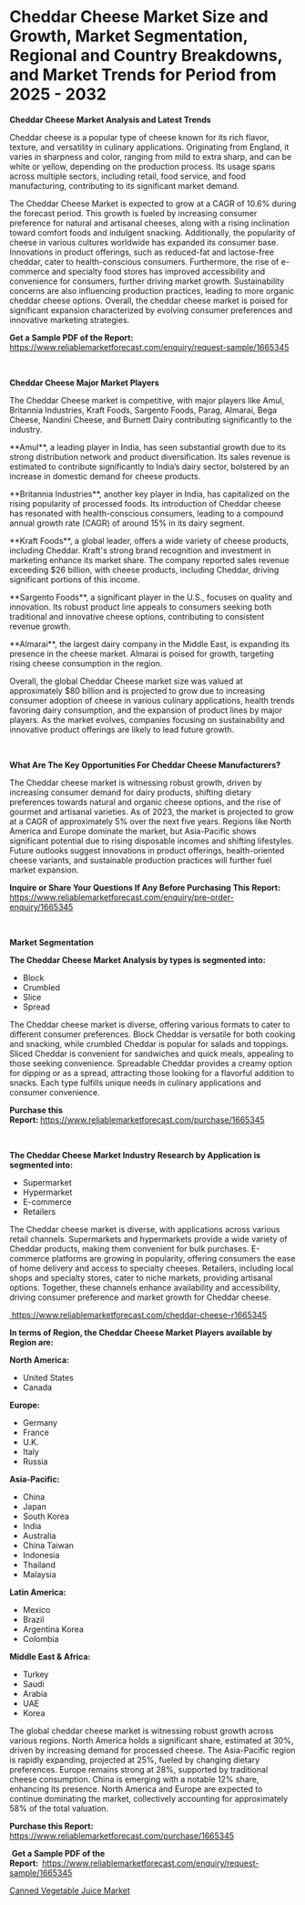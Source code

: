 <p><h1>Cheddar Cheese Market Size and Growth, Market Segmentation, Regional and Country Breakdowns, and Market Trends for Period from 2025 -  2032</h1></p><p><strong>Cheddar Cheese Market Analysis and Latest Trends</strong></p>
<p><p>Cheddar cheese is a popular type of cheese known for its rich flavor, texture, and versatility in culinary applications. Originating from England, it varies in sharpness and color, ranging from mild to extra sharp, and can be white or yellow, depending on the production process. Its usage spans across multiple sectors, including retail, food service, and food manufacturing, contributing to its significant market demand.</p><p>The Cheddar Cheese Market is expected to grow at a CAGR of 10.6% during the forecast period. This growth is fueled by increasing consumer preference for natural and artisanal cheeses, along with a rising inclination toward comfort foods and indulgent snacking. Additionally, the popularity of cheese in various cultures worldwide has expanded its consumer base. Innovations in product offerings, such as reduced-fat and lactose-free cheddar, cater to health-conscious consumers. Furthermore, the rise of e-commerce and specialty food stores has improved accessibility and convenience for consumers, further driving market growth. Sustainability concerns are also influencing production practices, leading to more organic cheddar cheese options. Overall, the cheddar cheese market is poised for significant expansion characterized by evolving consumer preferences and innovative marketing strategies.</p></p>
<p><strong>Get a Sample PDF of the Report:&nbsp;</strong> <a href="https://www.reliablemarketforecast.com/enquiry/request-sample/1665345?utm_campaign=2011&utm_medium=2&utm_source=Github&utm_content=ia&utm_term=14022025&utm_id=cheddar-cheese">https://www.reliablemarketforecast.com/enquiry/request-sample/1665345</a></p>
<p>&nbsp;</p>
<p><strong>Cheddar Cheese Major Market Players</strong></p>
<p><p>The Cheddar Cheese market is competitive, with major players like Amul, Britannia Industries, Kraft Foods, Sargento Foods, Parag, Almarai, Bega Cheese, Nandini Cheese, and Burnett Dairy contributing significantly to the industry.</p><p>**Amul**, a leading player in India, has seen substantial growth due to its strong distribution network and product diversification. Its sales revenue is estimated to contribute significantly to India’s dairy sector, bolstered by an increase in domestic demand for cheese products.</p><p>**Britannia Industries**, another key player in India, has capitalized on the rising popularity of processed foods. Its introduction of Cheddar cheese has resonated with health-conscious consumers, leading to a compound annual growth rate (CAGR) of around 15% in its dairy segment.</p><p>**Kraft Foods**, a global leader, offers a wide variety of cheese products, including Cheddar. Kraft's strong brand recognition and investment in marketing enhance its market share. The company reported sales revenue exceeding $26 billion, with cheese products, including Cheddar, driving significant portions of this income.</p><p>**Sargento Foods**, a significant player in the U.S., focuses on quality and innovation. Its robust product line appeals to consumers seeking both traditional and innovative cheese options, contributing to consistent revenue growth.</p><p>**Almarai**, the largest dairy company in the Middle East, is expanding its presence in the cheese market. Almarai is poised for growth, targeting rising cheese consumption in the region.</p><p>Overall, the global Cheddar Cheese market size was valued at approximately $80 billion and is projected to grow due to increasing consumer adoption of cheese in various culinary applications, health trends favoring dairy consumption, and the expansion of product lines by major players. As the market evolves, companies focusing on sustainability and innovative product offerings are likely to lead future growth.</p></p>
<p>&nbsp;</p>
<p><strong>What Are The Key Opportunities For Cheddar Cheese Manufacturers?</strong></p>
<p><p>The Cheddar cheese market is witnessing robust growth, driven by increasing consumer demand for dairy products, shifting dietary preferences towards natural and organic cheese options, and the rise of gourmet and artisanal varieties. As of 2023, the market is projected to grow at a CAGR of approximately 5% over the next five years. Regions like North America and Europe dominate the market, but Asia-Pacific shows significant potential due to rising disposable incomes and shifting lifestyles. Future outlooks suggest innovations in product offerings, health-oriented cheese variants, and sustainable production practices will further fuel market expansion.</p></p>
<p><strong>Inquire or Share Your Questions If Any Before Purchasing This Report:</strong> <a href="https://www.reliablemarketforecast.com/enquiry/pre-order-enquiry/1665345?utm_campaign=2011&utm_medium=2&utm_source=Github&utm_content=ia&utm_term=14022025&utm_id=cheddar-cheese">https://www.reliablemarketforecast.com/enquiry/pre-order-enquiry/1665345</a></p>
<p>&nbsp;</p>
<p><strong>Market Segmentation</strong></p>
<p><strong>The Cheddar Cheese Market Analysis by types is segmented into:</strong></p>
<p><ul><li>Block</li><li>Crumbled</li><li>Slice</li><li>Spread</li></ul></p>
<p><p>The Cheddar cheese market is diverse, offering various formats to cater to different consumer preferences. Block Cheddar is versatile for both cooking and snacking, while crumbled Cheddar is popular for salads and toppings. Sliced Cheddar is convenient for sandwiches and quick meals, appealing to those seeking convenience. Spreadable Cheddar provides a creamy option for dipping or as a spread, attracting those looking for a flavorful addition to snacks. Each type fulfills unique needs in culinary applications and consumer convenience.</p></p>
<p><strong>Purchase this Report:&nbsp;</strong><a href="https://www.reliablemarketforecast.com/purchase/1665345?utm_campaign=2011&utm_medium=2&utm_source=Github&utm_content=ia&utm_term=14022025&utm_id=cheddar-cheese">https://www.reliablemarketforecast.com/purchase/1665345</a></p>
<p>&nbsp;</p>
<p><strong>The Cheddar Cheese Market Industry Research by Application is segmented into:</strong></p>
<p><ul><li>Supermarket</li><li>Hypermarket</li><li>E-commerce</li><li>Retailers</li></ul></p>
<p><p>The Cheddar cheese market is diverse, with applications across various retail channels. Supermarkets and hypermarkets provide a wide variety of Cheddar products, making them convenient for bulk purchases. E-commerce platforms are growing in popularity, offering consumers the ease of home delivery and access to specialty cheeses. Retailers, including local shops and specialty stores, cater to niche markets, providing artisanal options. Together, these channels enhance availability and accessibility, driving consumer preference and market growth for Cheddar cheese.</p></p>
<p><a href="https://www.reliablemarketforecast.com/cheddar-cheese-r1665345?utm_campaign=2011&utm_medium=2&utm_source=Github&utm_content=ia&utm_term=14022025&utm_id=cheddar-cheese">&nbsp;https://www.reliablemarketforecast.com/cheddar-cheese-r1665345</a></p>
<p><strong>In terms of Region, the Cheddar Cheese Market Players available by Region are:</strong></p>
<p>
    <p> <strong> North America: </strong>
        <ul>
            <li>United States</li>
            <li>Canada</li>
        </ul>
        </p> 
    <p> <strong> Europe: </strong>
        <ul>
            <li>Germany</li>
            <li>France</li>
            <li>U.K.</li>
            <li>Italy</li>
            <li>Russia</li>
        </ul>
        </p> 
    <p> <strong> Asia-Pacific: </strong>
        <ul>
            <li>China</li>
            <li>Japan</li>
            <li>South Korea</li>
            <li>India</li>
            <li>Australia</li>
            <li>China Taiwan</li>
            <li>Indonesia</li>
            <li>Thailand</li>
            <li>Malaysia</li>
        </ul>
        </p> 
    <p> <strong> Latin America: </strong>
        <ul>
            <li>Mexico</li>
            <li>Brazil</li>
            <li>Argentina Korea</li>
            <li>Colombia</li>
        </ul>
        </p> 
    <p> <strong> Middle East & Africa: </strong>
        <ul>
            <li>Turkey</li>
            <li>Saudi</li>
            <li>Arabia</li>
            <li>UAE</li>
            <li>Korea</li>
        </ul>
    </p>
    </p>
<p><p>The global cheddar cheese market is witnessing robust growth across various regions. North America holds a significant share, estimated at 30%, driven by increasing demand for processed cheese. The Asia-Pacific region is rapidly expanding, projected at 25%, fueled by changing dietary preferences. Europe remains strong at 28%, supported by traditional cheese consumption. China is emerging with a notable 12% share, enhancing its presence. North America and Europe are expected to continue dominating the market, collectively accounting for approximately 58% of the total valuation.</p></p>
<p><strong>Purchase this Report: </strong><a href="https://www.reliablemarketforecast.com/purchase/1665345?utm_campaign=2011&utm_medium=2&utm_source=Github&utm_content=ia&utm_term=14022025&utm_id=cheddar-cheese">https://www.reliablemarketforecast.com/purchase/1665345</a></p>
<p>&nbsp;<strong>Get a Sample PDF of the Report:&nbsp;&nbsp;</strong><a href="https://www.reliablemarketforecast.com/enquiry/request-sample/1665345?utm_campaign=2011&utm_medium=2&utm_source=Github&utm_content=ia&utm_term=14022025&utm_id=cheddar-cheese">https://www.reliablemarketforecast.com/enquiry/request-sample/1665345</a></p>
<p><strong></strong></p>
<p><p><a href="https://github.com/ChiragRp1/Market-Research-Report-List-7/blob/main/canned-vegetable-juice-market.md?utm_campaign=2011&utm_medium=2&utm_source=Github&utm_content=ia&utm_term=14022025&utm_id=cheddar-cheese">Canned Vegetable Juice Market</a></p></p>